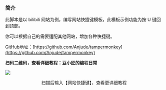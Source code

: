 ### 简介

此脚本是以 bilibili 网站为例，编写网站快捷键模板，此模板示例功能为按 U 键回到顶部。

你可以根据自己的需要适配其他网站，增加各种快捷键。

GitHub地址：[https://github.com/Anjude/tampermonkey](https://github.com/Anjude/tampermonkey)

**扫码二维码，查看详细教程：豆小匠的编程日常**

![](https://gitee.com/anjude/public-resource/raw/md-img/20211109095133.jpeg)

<center>扫描后输入【网站快捷键】，查看更详细教程</center>

